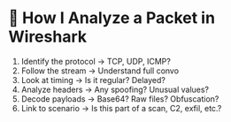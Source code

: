 # 🧠 How I Analyze a Packet in Wireshark

1. Identify the protocol → TCP, UDP, ICMP?
2. Follow the stream → Understand full convo
3. Look at timing → Is it regular? Delayed?
4. Analyze headers → Any spoofing? Unusual values?
5. Decode payloads → Base64? Raw files? Obfuscation?
6. Link to scenario → Is this part of a scan, C2, exfil, etc.?
